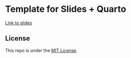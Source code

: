 # Template for Slides + Quarto

[Link to slides](https://thomasjpfan.github.io/slides-template-quarto/)

## License

This repo is under the [MIT License](LICENSE).
